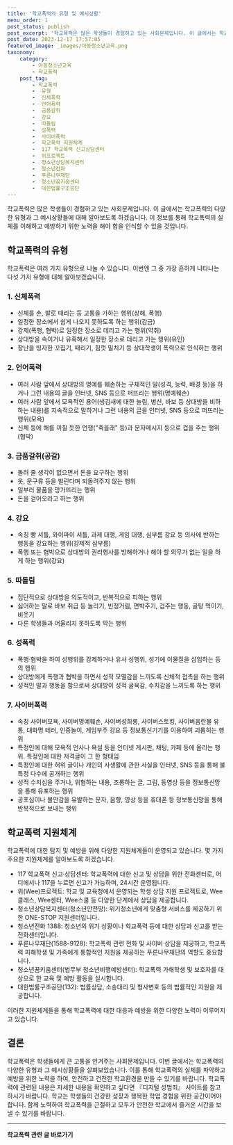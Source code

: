 ```yaml
---
title: '학교폭력의 유형 및 예시상황'
menu_order: 1
post_status: publish
post_excerpt: '학교폭력은 많은 학생들이 경험하고 있는 사회문제입니다. 이 글에서는 학교폭력의 다양한 유형과 그 예시상황들에 대해 알아보도록 하겠습니다. 이 정보를 통해 학교폭력의 실체를 이해하고 예방하기 위한 노력을 해야 함을 인식할 수 있을 것입니다.'
post_date: 2023-12-17 17:57:05
featured_image: _images/아동청소년교육.png
taxonomy:
    category:
        - 아동청소년교육
        - 학교폭력
    post_tag:
        - 학교폭력
        -  유형
        -  신체폭력
        -  언어폭력
        -  금품갈취
        -  강요
        -  따돌림
        -  성폭력
        -  사이버폭력
        -  학교폭력 지원체계
        -  117 학교폭력 신고상담센터
        -  위프로젝트
        -  청소년상담복지센터
        -  청소년전화
        -  푸른나무재단
        -  청소년꿈키움센터
        -  대한법률구조공단
---
```



학교폭력은 많은 학생들이 경험하고 있는 사회문제입니다. 이 글에서는 학교폭력의 다양한 유형과 그 예시상황들에 대해 알아보도록 하겠습니다. 이 정보를 통해 학교폭력의 실체를 이해하고 예방하기 위한 노력을 해야 함을 인식할 수 있을 것입니다.

## 학교폭력의 유형

학교폭력은 여러 가지 유형으로 나눌 수 있습니다. 이번엔 그 중 가장 흔하게 나타나는 다섯 가지 유형에 대해 알아보겠습니다.

### 1. 신체폭력

- 신체를 손, 발로 때리는 등 고통을 가하는 행위(상해, 폭행)
- 일정한 장소에서 쉽게 나오지 못하도록 하는 행위(감금)
- 강제(폭행, 협박)로 일정한 장소로 데리고 가는 행위(약취)
- 상대방을 속이거나 유혹해서 일정한 장소로 데리고 가는 행위(유인)
- 장난을 빙자한 꼬집기, 때리기, 힘껏 밀치기 등 상대학생이 폭력으로 인식하는 행위

### 2. 언어폭력

- 여러 사람 앞에서 상대방의 명예를 훼손하는 구체적인 말(성격, 능력, 배경 등)을 하거나 그런 내용의 글을 인터넷, SNS 등으로 퍼뜨리는 행위(명예훼손)
- 여러 사람 앞에서 모욕적인 용어(생김새에 대한 놀림, 병신, 바보 등 상대방을 비하하는 내용)를 지속적으로 말하거나 그런 내용의 글을 인터넷, SNS 등으로 퍼뜨리는 행위(모욕)
- 신체 등에 해를 끼칠 듯한 언행("죽을래" 등)과 문자메시지 등으로 겁을 주는 행위(협박)

### 3. 금품갈취(공갈)

- 돌려 줄 생각이 없으면서 돈을 요구하는 행위
- 옷, 문구류 등을 빌린다며 되돌려주지 않는 행위
- 일부러 물품을 망가뜨리는 행위
- 돈을 걷어오라고 하는 행위

### 4. 강요

- 속칭 빵 셔틀, 와이파이 셔틀, 과제 대행, 게임 대행, 심부름 강요 등 의사에 반하는 행동을 강요하는 행위(강제적 심부름)
- 폭행 또는 협박으로 상대방의 권리행사를 방해하거나 해야 할 의무가 없는 일을 하게 하는 행위(강요)

### 5. 따돌림

- 집단적으로 상대방을 의도적이고, 반복적으로 피하는 행위
- 싫어하는 말로 바보 취급 등 놀리기, 빈정거림, 면박주기, 겁주는 행동, 골탕 먹이기, 비웃기
- 다른 학생들과 어울리지 못하도록 막는 행위

### 6. 성폭력

- 폭행·협박을 하여 성행위를 강제하거나 유사 성행위, 성기에 이물질을 삽입하는 등의 행위
- 상대방에게 폭행과 협박을 하면서 성적 모멸감을 느끼도록 신체적 접촉을 하는 행위
- 성적인 말과 행동을 함으로써 상대방이 성적 굴욕감, 수치감을 느끼도록 하는 행위

### 7. 사이버폭력

- 속칭 사이버모욕, 사이버명예훼손, 사이버성희롱, 사이버스토킹, 사이버음란물 유통, 대화명 테러, 인증놀이, 게임부주 강요 등 정보통신기기를 이용하여 괴롭히는 행위
- 특정인에 대해 모욕적 언사나 욕설 등을 인터넷 게시판, 채팅, 카페 등에 올리는 행위. 특정인에 대한 저격글이 그 한 형태임
- 특정인에 대한 허위 글이나 개인의 사생활에 관한 사실을 인터넷, SNS 등을 통해 불특정 다수에 공개하는 행위
- 성적 수치심을 주거나, 위협하는 내용, 조롱하는 글, 그림, 동영상 등을 정보통신망을 통해 유포하는 행위
- 공포심이나 불안감을 유발하는 문자, 음향, 영상 등을 휴대폰 등 정보통신망을 통해 반복적으로 보내는 행위

## 학교폭력 지원체계

학교폭력에 대한 탐지 및 예방을 위해 다양한 지원체계들이 운영되고 있습니다. 몇 가지 주요한 지원체계를 알아보도록 하겠습니다.

- 117 학교폭력 신고·상담센터: 학교폭력에 대한 신고 및 상담을 위한 전화센터로, 어디에서나 117을 누르면 신고가 가능하며, 24시간 운영됩니다.
- 위(Wee)프로젝트: 학교 및 교육청에서 운영되는 학생 상담 지원 프로젝트로, Wee클래스, Wee센터, Wee스쿨 등 다양한 단계에서 상담을 제공합니다.
- 청소년상담복지센터(청소년안전망): 위기청소년에게 맞춤형 서비스를 제공하기 위한 ONE-STOP 지원센터입니다.
- 청소년전화 1388: 청소년의 위기 상황이나 학교폭력 등에 대한 상담과 신고를 받는 전화센터입니다.
- 푸른나무재단(1588-9128): 학교폭력 관련 전화 및 사이버 상담을 제공하고, 학교폭력 피해학생 및 가족에게 통합적인 지원을 제공하는 푸른나무재단의 역할도 중요합니다.
- 청소년꿈키움센터(법무부 청소년비행예방센터): 학교폭력 가해학생 및 보호자를 대상으로 한 교육 및 예방 활동을 실시합니다.
- 대한법률구조공단(132): 법률상담, 소송대리 및 형사변호 등의 법률적인 지원을 제공합니다.

이러한 지원체계들을 통해 학교폭력에 대한 대응과 예방을 위한 다양한 노력이 이루어지고 있습니다.

## 결론

학교폭력은 학생들에게 큰 고통을 안겨주는 사회문제입니다. 이번 글에서는 학교폭력의 다양한 유형과 그 예시상황들을 살펴보았습니다. 이를 통해 학교폭력의 실체를 파악하고 예방을 위한 노력을 하여, 안전하고 건전한 학교환경을 만들 수 있기를 바랍니다. 학교폭력에 관련된 내용은 자세한 내용을 확인하고 싶다면 『디지털 성범죄』 사이트를 참고하시기 바랍니다. 학교는 학생들의 건강한 성장과 행복한 학업 경험을 위한 공간이어야 합니다. 함께 노력하여 학교폭력을 근절하고 모두가 안전한 학교에서 즐거운 시간을 보낼 수 있기를 바랍니다.
<!-- wp:separator -->
<hr class="wp-block-separator has-alpha-channel-opacity"/>
<!-- /wp:separator -->

<!-- wp:group {"backgroundColor":"base","layout":{"type":"constrained"}} -->
<div class="wp-block-group has-base-background-color has-background"><!-- wp:paragraph {"align":"center","fontSize":"medium"} -->
<p class="has-text-align-center has-large-font-size"><strong>학교폭력 관련 글 바로가기</strong></p>
<!-- /wp:paragraph -->


<!-- wp:latest-posts
{"categories":[{"id":35370,"count":19,"description":"","link":"https://uknowlaw.com/category/%ed%95%99%ea%b5%90%ed%8f%ad%eb%a0%a5/","name":"학교폭력","slug":"학교폭력","taxonomy":"category","parent":0,"meta":[],"_links":{"self":[{"href":"https://uknowlaw.com/wp-json/wp/v2/categories/35370"}],"collection":[{"href":"https://uknowlaw.com/wp-json/wp/v2/categories"}],"about":[{"href":"https://uknowlaw.com/wp-json/wp/v2/taxonomies/category"}],"wp:post_type":[{"href":"https://uknowlaw.com/wp-json/wp/v2/posts?categories=35370"}],"curies":[{"name":"wp","href":"https://api.w.org/{rel}","templated":true}]}}],"postsToShow":100,"excerptLength":28,"postLayout":"grid","columns":2,"featuredImageAlign":"left","featuredImageSizeSlug":"large","fontSize":"small"} /--></div>
<!-- /wp:group -->